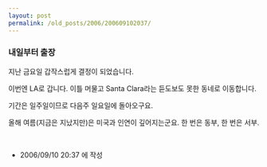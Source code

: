 ```yaml
---
layout: post
permalink: /old_posts/2006/200609102037/
---
```


### 내일부터 출장

지난 금요일 갑작스럽게 결정이 되었습니다.

이번엔 LA로 갑니다. 이틀 머물고 Santa Clara라는 듣도보도 못한 동네로 이동합니다.

기간은 일주일이므로 다음주 일요일에 돌아오구요.

올해 여름(지금은 지났지만)은 미국과 인연이 깊어지는군요. 한 번은 동부, 한 번은 서부.

 
       


- 2006/09/10 20:37 에 작성